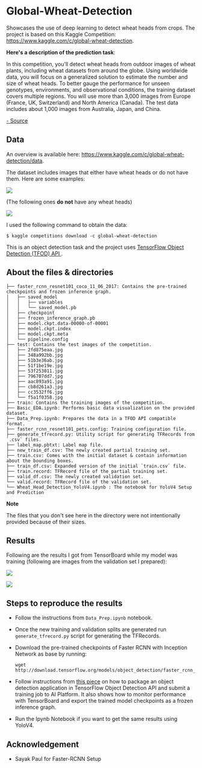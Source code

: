 # Global-Wheat-Detection
Showcases the use of deep learning to detect wheat heads from crops. The project is based on this Kaggle Competition: https://www.kaggle.com/c/global-wheat-detection.

**Here's a description of the prediction task**:

In this competition, you’ll detect wheat heads from outdoor images of wheat plants, including wheat datasets from around the globe. Using worldwide data, you will focus on a generalized solution to estimate the number and size of wheat heads. To better gauge the performance for unseen genotypes, environments, and observational conditions, the training dataset covers multiple regions. You will use more than 3,000 images from Europe (France, UK, Switzerland) and North America (Canada). The test data includes about 1,000 images from Australia, Japan, and China.

[- Source](https://www.kaggle.com/c/global-wheat-detection)

## Data
An overview is available here: https://www.kaggle.com/c/global-wheat-detection/data. 

The dataset includes images that either have wheat heads or do not have them. Here are some examples:

![](https://i.ibb.co/0cFMfFw/download.png)

(The following ones **do not** have any wheat heads)

![](https://i.ibb.co/FHLNgwj/download-1.png)

I used the following command to obtain the data:
```
$ kaggle competitions download -c global-wheat-detection
```

This is an object detection task and the project uses [TensorFlow Object Detection (TFOD) API ](https://github.com/tensorflow/models/tree/master/research/object_detection).

## About the files & directories
```
├── faster_rcnn_resnet101_coco_11_06_2017: Contains the pre-trained checkpoints and frozen inference graph.
│   ├── saved_model
│   │   ├── variables
│   │   └── saved_model.pb
│   ├── checkpoint
│   ├── frozen_inference_graph.pb
│   ├── model.ckpt.data-00000-of-00001
│   ├── model.ckpt.index
│   ├── model.ckpt.meta
│   └── pipeline.config
├── test: Contains the test images of the competition. 
│   ├── 2fd875eaa.jpg
│   ├── 348a992bb.jpg
│   ├── 51b3e36ab.jpg
│   ├── 51f1be19e.jpg
│   ├── 53f253011.jpg
│   ├── 796707dd7.jpg
│   ├── aac893a91.jpg
│   ├── cb8d261a3.jpg
│   ├── cc3532ff6.jpg
│   └── f5a1f0358.jpg
├── train: Contains the training images of the competition. 
├── Basic_EDA.ipynb: Performs basic data visualization on the provided dataset.
├── Data_Prep.ipynb: Prepares the data in a TFOD API compatible format.
├── faster_rcnn_resnet101_pets.config: Training configuration file.
├── generate_tfrecord.py: Utility script for generating TFRecords from `.csv` files.
├── label_map.pbtxt: Label map file.
├── new_train_df.csv: The newly created partial training set.
├── train.csv: Comes with the initial dataset & contain information about the bounding boxes. 
├── train_df.csv: Expanded version of the initial `train.csv` file. 
├── train.record: TFRecord file of the partial training set. 
├── valid_df.csv: The newly created validation set.
└── valid.record: TFRecord file of the validation set.
└── Wheat_Head_Detection_YoloV4.ipynb : The notebook for YoloV4 Setup and Prediction
```

**Note** 

The files that you don't see here in the directory were not intentionally provided because of their sizes. 

## Results

Following are the results I got from TensorBoard while my model was training (following are images from the validation set I prepared):

![](https://i.ibb.co/8Y3fXHF/Screen-Shot-2020-05-06-at-11-17-36-PM.png)

![](https://i.ibb.co/4V4B4ZQ/Screen-Shot-2020-05-06-at-11-18-03-PM.png)

## Steps to reproduce the results
- Follow the instructions from `Data_Prep.ipynb` notebook. 
- Once the new training and validation splits are generated run `generate_tfrecord.py` script for generating the TFRecords. 
- Download the pre-trained checkpoints of Faster RCNN with Inception Network as base by running:
  ```
  wget http://download.tensorflow.org/models/object_detection/faster_rcnn_resnet101_coco_2018_01_28.tar.gz
  ```
- Follow instructions from [this piece](https://github.com/tensorflow/models/blob/master/research/object_detection/g3doc/running_pets.md) on how to package an object detection application in TensorFlow Object Detection API and submit a training job to AI Platform. It also shows how to monitor performance with TensorBoard and export the trained model checkpoints as a frozen inference graph. 

- Run the Ipynb Notebook if you want to get the same results using YoloV4.

## Acknowledgement
-  Sayak Paul for Faster-RCNN Setup
